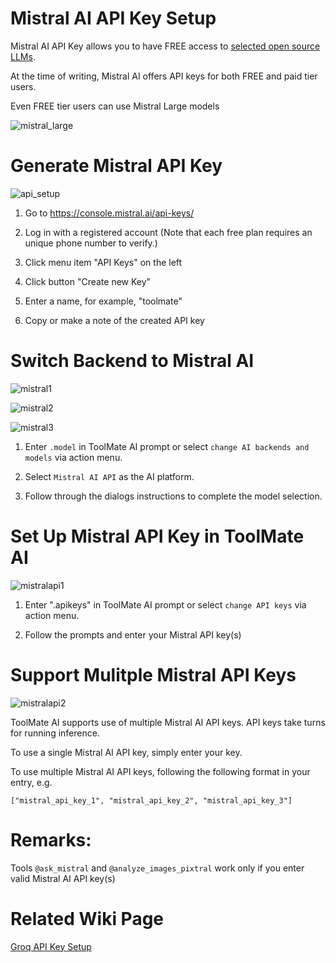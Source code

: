 # Mistral AI API Key Setup

Mistral AI API Key allows you to have FREE access to [selected open source LLMs](https://docs.mistral.ai/getting-started/models/models_overview/).

At the time of writing, Mistral AI offers API keys for both FREE and paid tier users.

Even FREE tier users can use Mistral Large models

![mistral_large](https://github.com/user-attachments/assets/8f262ec0-511d-461f-a094-e634f3004fc1)

# Generate Mistral API Key

![api_setup](https://github.com/user-attachments/assets/a93d6875-dbe8-44d6-84d4-6f924e6d54aa)

1. Go to https://console.mistral.ai/api-keys/

2. Log in with a registered account (Note that each free plan requires an unique phone number to verify.)

3. Click menu item "API Keys" on the left

4. Click button "Create new Key"

5. Enter a name, for example, "toolmate"

6. Copy or make a note of the created API key

# Switch Backend to Mistral AI

![mistral1](https://github.com/user-attachments/assets/55180829-e3c9-411f-82cd-62a56469fa0f)

![mistral2](https://github.com/user-attachments/assets/42d699e4-f4cb-4642-930d-57866752d65d)

![mistral3](https://github.com/user-attachments/assets/a62fa6e3-06f2-46dd-afe3-0d9dc72ddbe6)

1. Enter `.model` in ToolMate AI prompt or select `change AI backends and models` via action menu.

2. Select `Mistral AI API` as the AI platform.

3. Follow through the dialogs instructions to complete the model selection.

# Set Up Mistral API Key in ToolMate AI

![mistralapi1](https://github.com/user-attachments/assets/092a051f-d813-4975-bff8-454919c99840)

1. Enter ".apikeys" in ToolMate AI prompt or select `change API keys` via action menu.

2. Follow the prompts and enter your Mistral API key(s)

# Support Mulitple Mistral API Keys

![mistralapi2](https://github.com/user-attachments/assets/7bf3612d-625f-40ce-996c-db24f3d43b55)

ToolMate AI supports use of multiple Mistral AI API keys.  API keys take turns for running inference.

To use a single Mistral AI API key, simply enter your key.

To use multiple Mistral AI API keys, following the following format in your entry, e.g.

```
["mistral_api_key_1", "mistral_api_key_2", "mistral_api_key_3"]
```

# Remarks:

Tools `@ask_mistral` and `@analyze_images_pixtral` work only if you enter valid Mistral AI API key(s)

# Related Wiki Page

[Groq API Key Setup](https://github.com/eliranwong/toolmate/blob/main/package/toolmate/docs/Groq%20API%20Setup.md)